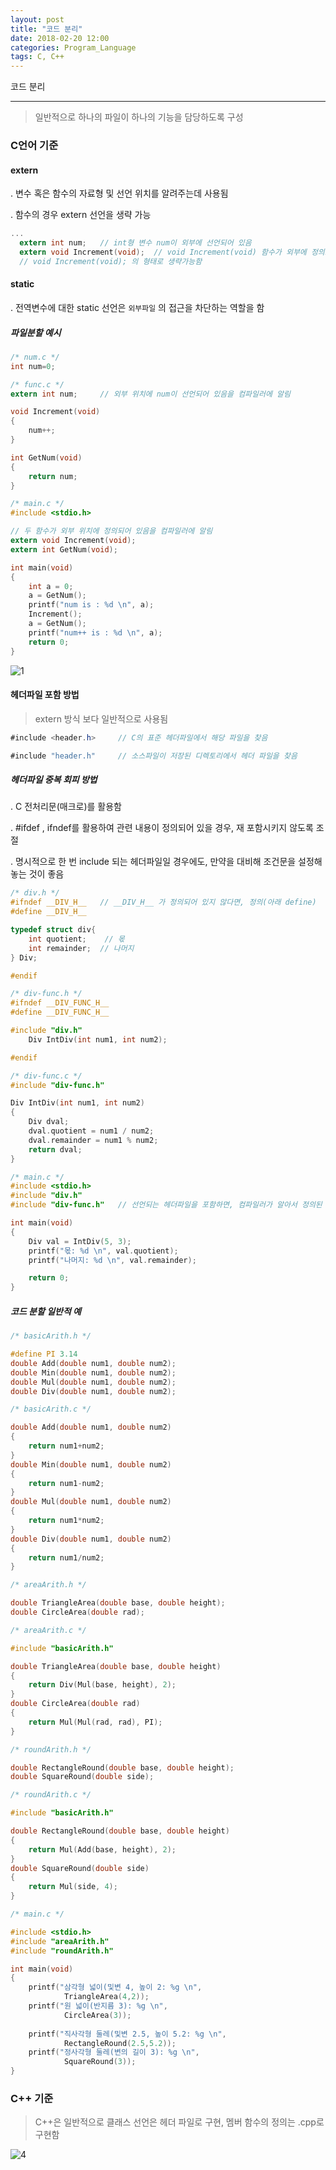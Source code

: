 ```yaml
---
layout: post
title: "코드 분리"
date: 2018-02-20 12:00
categories: Program_Language
tags: C, C++
---
```


코드 분리

------

> 일반적으로 하나의 파일이 하나의 기능을 담당하도록 구성



### C언어 기준

#### extern

  . 변수 혹은 함수의 자료형 및 선언 위치를 알려주는데 사용됨

  . 함수의 경우 extern 선언을 생략 가능

```c
...
  extern int num;	// int형 변수 num이 외부에 선언되어 있음
  extern void Increment(void);	// void Increment(void) 함수가 외부에 정의도어 있음
  // void Increment(void); 의 형태로 생략가능함
```



#### static

  . 전역변수에 대한 static 선언은 `외부파일` 의 접근을 차단하는 역할을 함



 ##### 파일분할 예시

```c
/* num.c */
int num=0;
```

```c
/* func.c */
extern int num;		// 외부 위치에 num이 선언되어 있음을 컴파일러에 알림

void Increment(void)
{
    num++;    
}

int GetNum(void)
{
    return num;
}
```

```c
/* main.c */
#include <stdio.h>

// 두 함수가 외부 위치에 정의되어 있음을 컴파일러에 알림
extern void Increment(void);	
extern int GetNum(void);

int main(void)
{
    int a = 0;
    a = GetNum();
    printf("num is : %d \n", a);
    Increment();
    a = GetNum();
    printf("num++ is : %d \n", a);
    return 0;
}
```

![1](https://user-images.githubusercontent.com/29933947/36182887-1a3b2d9a-116f-11e8-8f1d-70dbf5246cbe.png)





#### 헤더파일 포함 방법

> extern 방식 보다 일반적으로 사용됨

```c#
#include <header.h>		// C의 표준 헤더파일에서 해당 파일을 찾음

#include "header.h"		// 소스파일이 저장된 디렉토리에서 헤더 파일을 찾음
```



##### 헤더파일 중복 회피 방법

  . C 전처리문(매크로)를 활용함

  . #ifdef , ifndef를 활용하여 관련 내용이 정의되어 있을 경우, 재 포함시키지 않도록 조절

  . 명시적으로 한 번 include 되는 헤더파일일 경우에도, 만약을 대비해 조건문을 설정해 놓는 것이 좋음



```c
/* div.h */
#ifndef __DIV_H__   // __DIV_H__ 가 정의되어 있지 않다면, 정의(아래 define)
#define __DIV_H__   

typedef struct div{
    int quotient;    // 몫
    int remainder;  // 나머지
} Div;

#endif
```

```c
/* div-func.h */
#ifndef __DIV_FUNC_H__
#define __DIV_FUNC_H__

#include "div.h"
    Div IntDiv(int num1, int num2);

#endif
```

```c
/* div-func.c */
#include "div-func.h"

Div IntDiv(int num1, int num2)
{
    Div dval;
    dval.quotient = num1 / num2;
    dval.remainder = num1 % num2;
    return dval;
}
```

```c
/* main.c */
#include <stdio.h>
#include "div.h"
#include "div-func.h"	// 선언되는 헤더파일을 포함하면, 컴파일러가 알아서 정의된 함수를 포함시켜 줌

int main(void)
{
    Div val = IntDiv(5, 3);
    printf("몫: %d \n", val.quotient);
    printf("나머지: %d \n", val.remainder);

    return 0;
}

```



##### 코드 분할 일반적 예

```c
/* basicArith.h */

#define PI 3.14
double Add(double num1, double num2);
double Min(double num1, double num2);
double Mul(double num1, double num2);
double Div(double num1, double num2);
```

```c
/* basicArith.c */

double Add(double num1, double num2)
{
    return num1+num2;
}
double Min(double num1, double num2)
{
    return num1-num2;
}
double Mul(double num1, double num2)
{
    return num1*num2;
}
double Div(double num1, double num2)
{
    return num1/num2;
}
```

```c
/* areaArith.h */

double TriangleArea(double base, double height);
double CircleArea(double rad);
```

```c
/* areaArith.c */

#include "basicArith.h"

double TriangleArea(double base, double height)
{
    return Div(Mul(base, height), 2);
}
double CircleArea(double rad)
{
    return Mul(Mul(rad, rad), PI);
}
```

```c
/* roundArith.h */

double RectangleRound(double base, double height);
double SquareRound(double side);
```

```c
/* roundArith.c */

#include "basicArith.h"

double RectangleRound(double base, double height)
{
    return Mul(Add(base, height), 2);
}
double SquareRound(double side)
{
    return Mul(side, 4);
}

```

```c
/* main.c */

#include <stdio.h>
#include "areaArith.h"
#include "roundArith.h"

int main(void)
{
    printf("삼각형 넓이(및변 4, 높이 2: %g \n",
            TriangleArea(4,2));
    printf("원 넓이(반지름 3): %g \n",
            CircleArea(3));
    
    printf("직사각형 둘레(및변 2.5, 높이 5.2: %g \n",
            RectangleRound(2.5,5.2));
    printf("정사각형 둘레(변의 길이 3): %g \n",
            SquareRound(3));
}
```





### C++ 기준

> C++은 일반적으로 클래스 선언은 헤더 파일로 구현, 멤버 함수의 정의는 .cpp로 구현함

![4](https://user-images.githubusercontent.com/29933947/36130911-8cb78bec-10b2-11e8-92bf-27e56baf8c6b.png)